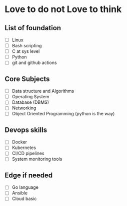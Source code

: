# Love to do not Love to think

## List of foundation

- [ ] Linux
- [ ] Bash scripting
- [ ] C at sys level
- [ ] Python
- [ ] git and github actions

## Core Subjects

- [ ] Data structure and Algorithms
- [ ] Operating System
- [ ] Database (DBMS)
- [ ] Networking
- [ ] Object Oriented Programming (python is the way)

## Devops skills

- [ ] Docker
- [ ] Kubernetes
- [ ] CI/CD pipelines
- [ ] System monitoring tools

## Edge if needed

- [ ] Go language
- [ ] Ansible
- [ ] Cloud basic
